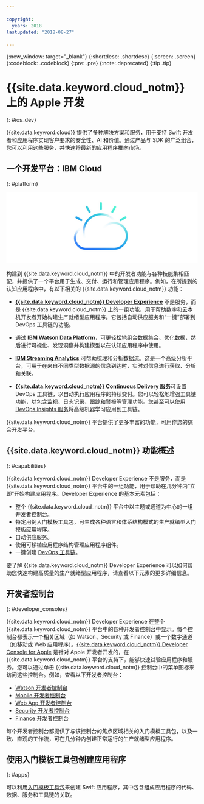 ```yaml
---

copyright:
  years: 2018
lastupdated: "2018-08-27"

---
```

{:new_window: target="_blank"}
{:shortdesc: .shortdesc}
{:screen: .screen}
{:codeblock: .codeblock}
{:pre: .pre}
{:note:.deprecated}
{:tip .tip}

# {{site.data.keyword.cloud_notm}} 上的 Apple 开发
{: #ios_dev}

{{site.data.keyword.cloud}} 提供了多种解决方案和服务，用于支持 Swift 开发者和应用程序实现客户要求的安全性、AI 和价值。通过产品与 SDK 的广泛组合，您可以利用这些服务，并快速将最新的应用程序推向市场。


## 一个开发平台：IBM Cloud
{: #platform}

 ![开发者类型](images/IBM_Cloud_icon.png "IBM Cloud")

构建到 {{site.data.keyword.cloud_notm}} 中的开发者功能与各种技能集相匹配，并提供了一个平台用于生成、交付、运行和管理应用程序。例如，在所提到的认知应用程序中，有以下相关的 {{site.data.keyword.cloud_notm}} 功能：

* [**{{site.data.keyword.cloud_notm}} Developer Experience**](https://console.bluemix.net/docs/overview/dev-journey.html#dev-journey) 不是服务，而是 {{site.data.keyword.cloud_notm}} 上的一组功能，用于帮助数字和云本机开发者开始构建生产就绪型应用程序。它包括自动供应服务和“一键”部署到 DevOps 工具链的功能。

* 通过 [**IBM Watson Data Platform**](https://dataplatform.ibm.com)，可更轻松地组合数据集合、优化数据，然后进行可视化、发现洞察并构建模型以在认知应用程序中使用。

* [**IBM Streaming Analytics**](../services/StreamingAnalytics/index.html#gettingstarted) 可帮助梳理和分析数据流。这是一个高级分析平台，可用于在来自不同类型数据源的信息到达时，实时对信息进行获取、分析和关联。

* [**{{site.data.keyword.cloud_notm}} Continuous Delivery 服务**](../services/ContinuousDelivery/index.html#cd_getting_started)可设置 DevOps 工具链，以自动执行应用程序的持续交付。您可以轻松地增强工具链功能，以包含监视、日志记录、跟踪和警报等管理功能。您甚至可以使用 [DevOps Insights 服务](../services/DevOpsInsights/index.html#gettingstarted)将高级机器学习应用到工具链。

{{site.data.keyword.cloud_notm}} 平台提供了更多丰富的功能，可用作您的综合开发平台。

## {{site.data.keyword.cloud_notm}} 功能概述
{: #capabilities}

{{site.data.keyword.cloud_notm}} Developer Experience 不是服务，而是 {{site.data.keyword.cloud_notm}} 平台中的一组功能，用于帮助在几分钟内“立即”开始构建应用程序。Developer Experience 的基本元素包括：

* 整个 {{site.data.keyword.cloud_notm}} 平台中以主题或通道为中心的一组开发者控制台。
* 特定用例入门模板工具包，可生成各种语言和体系结构模式的生产就绪型入门模板应用程序。
* 自动供应服务。
* 使用可移植应用程序结构管理应用程序组件。
* 一键创建 [DevOps 工具链](../services/ContinuousDelivery/index.html#cd_getting_started)。

要了解 {{site.data.keyword.cloud_notm}} Developer Experience 可以如何帮助您快速构建高质量的生产就绪型应用程序，请查看以下元素的更多详细信息。

## 开发者控制台
{: #developer_consoles}

{{site.data.keyword.cloud_notm}} Developer Experience 在整个 {{site.data.keyword.cloud_notm}} 平台中的各种开发者控制台中显示。每个控制台都表示一个相关区域（如 Watson、Security 或 Finance）或一个数字通道（如移动或 Web 应用程序）。[{{site.data.keyword.cloud_notm}} Developer Console for Apple](https://console.bluemix.net/developer/appledevelopment/dashboard) 是针对 Apple 开发者开发的，在 {{site.data.keyword.cloud_notm}} 平台的支持下，能够快速试验应用程序和服务。您可以通过单击 {{site.data.keyword.cloud_notm}} 控制台中的菜单图标来访问这些控制台。例如，查看以下开发者控制台：

* [Watson 开发者控制台](https://console.bluemix.net/developer/watson/dashboard)
* [Mobile 开发者控制台](https://console.bluemix.net/developer/mobile/dashboard)
* [Web App 开发者控制台](https://console.bluemix.net/developer/appservice/dashboard)
* [Security 开发者控制台](https://console.bluemix.net/developer/security/dashboard)
* [Finance 开发者控制台](https://console.bluemix.net/developer/finance/dashboard)

<!--Cloud native development is the process of developing apps that are optimized to leverage capabilities engendered from running on the cloud.  Flexibility, portability, scaling, rapid development, continuous delivery, and a close coupling development and operations ("devops) are characteristics of cloud applications. The {{site.data.keyword.cloud}} Developer Experience quickly gets you started building cloud native applications that are ready for team development and bound for production use.-->


<!--![Overview of elements of the {{site.data.keyword.cloud_notm}} Developer Experience](images/elements_of_devex.png "Overview of elements of the {{site.data.keyword.cloud_notm}} Developer Experience") <br> *Overview of elements of the {{site.data.keyword.cloud_notm}} Developer Experience*-->

每个开发者控制台都提供了与该控制台的焦点区域相关的入门模板工具包，以及一致、直观的工作流，可在几分钟内创建正常运行的生产就绪型应用程序。

## 使用入门模板工具包创建应用程序
{: #apps}

可以利用[入门模板工具包](starter_kit/starter_kits.html)来创建 Swift 应用程序，其中包含组成应用程序的代码、数据、服务和工具链的关联。
